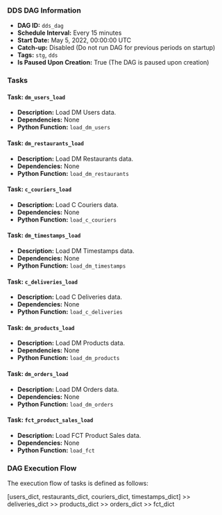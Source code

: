 
### DDS DAG Information

- **DAG ID:** `dds_dag`
- **Schedule Interval:** Every 15 minutes
- **Start Date:** May 5, 2022, 00:00:00 UTC
- **Catch-up:** Disabled (Do not run DAG for previous periods on startup)
- **Tags:** `stg`, `dds`
- **Is Paused Upon Creation:** True (The DAG is paused upon creation)

### Tasks

#### Task: `dm_users_load`

- **Description:** Load DM Users data.
- **Dependencies:** None
- **Python Function:** `load_dm_users`

#### Task: `dm_restaurants_load`

- **Description:** Load DM Restaurants data.
- **Dependencies:** None
- **Python Function:** `load_dm_restaurants`

#### Task: `c_couriers_load`

- **Description:** Load C Couriers data.
- **Dependencies:** None
- **Python Function:** `load_c_couriers`

#### Task: `dm_timestamps_load`

- **Description:** Load DM Timestamps data.
- **Dependencies:** None
- **Python Function:** `load_dm_timestamps`

#### Task: `c_deliveries_load`

- **Description:** Load C Deliveries data.
- **Dependencies:** None
- **Python Function:** `load_c_deliveries`

#### Task: `dm_products_load`

- **Description:** Load DM Products data.
- **Dependencies:** None
- **Python Function:** `load_dm_products`

#### Task: `dm_orders_load`

- **Description:** Load DM Orders data.
- **Dependencies:** None
- **Python Function:** `load_dm_orders`

#### Task: `fct_product_sales_load`

- **Description:** Load FCT Product Sales data.
- **Dependencies:** None
- **Python Function:** `load_fct`

### DAG Execution Flow

The execution flow of tasks is defined as follows:

[users_dict, restaurants_dict, couriers_dict, timestamps_dict] >> deliveries_dict >> products_dict >> orders_dict >> fct_dict